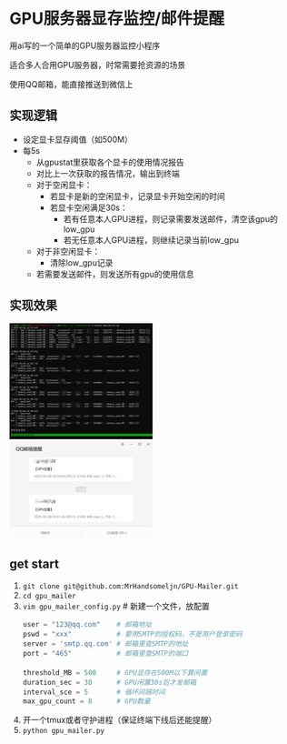 # GPU服务器显存监控/邮件提醒

用ai写的一个简单的GPU服务器监控小程序

适合多人合用GPU服务器，时常需要抢资源的场景

使用QQ邮箱，能直接推送到微信上

## 实现逻辑

- 设定显卡显存阈值（如500M）
- 每5s
  - 从gpustat里获取各个显卡的使用情况报告
  - 对比上一次获取的报告情况，输出到终端
  - 对于空闲显卡：
    - 若显卡是新的空闲显卡，记录显卡开始空闲的时间
    - 若显卡空闲满足30s：
      - 若有任意本人GPU进程，则记录需要发送邮件，清空该gpu的low_gpu
      - 若无任意本人GPU进程，则继续记录当前low_gpu
  - 对于非空闲显卡：
    - 清除low_gpu记录
  - 若需要发送邮件，则发送所有gpu的使用信息

## 实现效果
<img src="img/demo.jpg" style="width:50%"></img>
<img src="img/demo2.jpg" style="width:50%"></img>

## get start
1. `git clone git@github.com:MrHandsomeljn/GPU-Mailer.git`
2. `cd gpu_mailer`
3. `vim gpu_mailer_config.py` # 新建一个文件，放配置
    ```python
    user = "123@qq.com"    # 邮箱地址
    pswd = "xxx"           # 要用SMTP的授权码，不是用户登录密码
    server = 'smtp.qq.com' # 邮箱里查SMTP的地址
    port = "465"           # 邮箱里查SMTP的端口

    threshold_MB = 500     # GPU显存在500M以下算闲置
    duration_sec = 30      # GPU闲置30s后才发邮箱
    interval_sce = 5       # 循环间隔时间
    max_gpu_count = 8      # GPU数量
    ```
4. 开一个tmux或者守护进程（保证终端下线后还能提醒）
5. `python gpu_mailer.py`